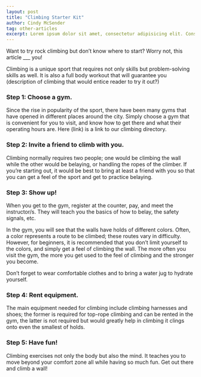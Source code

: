 ```yaml
---
layout: post
title: "Climbing Starter Kit"
author: Cindy McSender
tag: other-articles
excerpt: Lorem ipsum dolor sit amet, consectetur adipisicing elit. Consequatur consequuntur quasi vitae in nisi quibusdam recusandae eaque inventore, ea sunt, adipisci necessitatibus beatae voluptas. Impedit accusantium nisi iure nemo inventore.
---
```


Want to try rock climbing but don’t know where to start? Worry not, this article ___ you!

Climbing is a unique sport that requires not only skills but problem-solving skills as well. It is also a full body workout that will guarantee you  (description of climbing that would entice reader to try it out?)

### Step 1: Choose a gym.
 
Since the rise in popularity of the sport, there have been many gyms that have opened in different places around the city. Simply choose a gym that is convenient for you to visit, and know how to get there and what their operating hours are. Here (link) is a link to our climbing directory.

### Step 2: Invite a friend to climb with you.

Climbing normally requires two people; one would be climbing the wall while the other would be belaying, or handling the ropes of the climber. If you’re starting out, it would be best to bring at least a friend with you so that you can get a feel of the sport and get to practice belaying.

### Step 3: Show up!

When you get to the gym, register at the counter, pay, and meet the instructor/s. They will teach you the basics of how to belay, the safety signals, etc.

In the gym, you will see that the walls have holds of different colors. Often, a color represents a route to be climbed; these routes vary in difficulty. However, for beginners, it is recommended that you don’t limit yourself to the colors, and simply get a feel of climbing the wall. The more often you visit the gym, the more you get used to the feel of climbing and the stronger you become.

Don’t forget to wear comfortable clothes and to bring a water jug to hydrate yourself.

### Step 4: Rent equipment.

The main equipment needed for climbing include climbing harnesses and shoes; the former is required for top-rope climbing and can be rented in the gym, the latter is not required but would greatly help in climbing it clings onto even the smallest of holds.

### Step 5: Have fun!

Climbing exercises not only the body but also the mind. It teaches you to move beyond your comfort zone all while having so much fun. Get out there and climb a wall!


